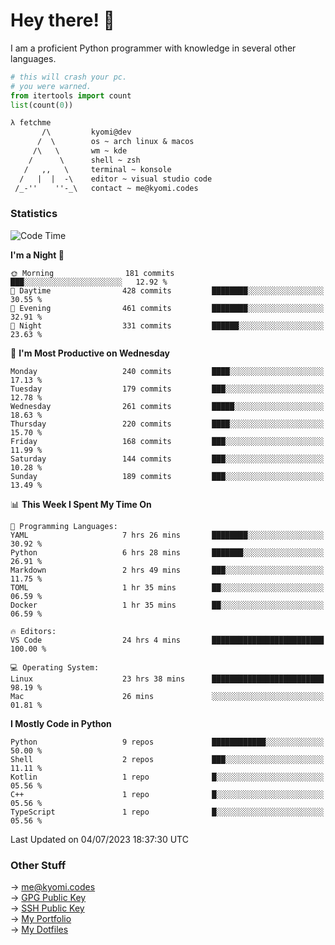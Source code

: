 # Hey there! 👋

I am a proficient Python programmer with knowledge in several other languages.

```py
# this will crash your pc.
# you were warned.
from itertools import count
list(count(0))
```

```txt
λ fetchme
       /\         kyomi@dev
      /  \        os ~ arch linux & macos
     /\   \       wm ~ kde
    /      \      shell ~ zsh
   /   ,,   \     terminal ~ konsole
  /   |  |  -\    editor ~ visual studio code
 /_-''    ''-_\   contact ~ me@kyomi.codes
```

### Statistics
<!--START_SECTION:waka-->
![Code Time](http://img.shields.io/badge/Code%20Time-212%20hrs%2058%20mins-blue)

**I'm a Night 🦉** 

```text
🌞 Morning                181 commits         ███░░░░░░░░░░░░░░░░░░░░░░   12.92 % 
🌆 Daytime                428 commits         ████████░░░░░░░░░░░░░░░░░   30.55 % 
🌃 Evening                461 commits         ████████░░░░░░░░░░░░░░░░░   32.91 % 
🌙 Night                  331 commits         ██████░░░░░░░░░░░░░░░░░░░   23.63 % 
```
📅 **I'm Most Productive on Wednesday** 

```text
Monday                   240 commits         ████░░░░░░░░░░░░░░░░░░░░░   17.13 % 
Tuesday                  179 commits         ███░░░░░░░░░░░░░░░░░░░░░░   12.78 % 
Wednesday                261 commits         █████░░░░░░░░░░░░░░░░░░░░   18.63 % 
Thursday                 220 commits         ████░░░░░░░░░░░░░░░░░░░░░   15.70 % 
Friday                   168 commits         ███░░░░░░░░░░░░░░░░░░░░░░   11.99 % 
Saturday                 144 commits         ███░░░░░░░░░░░░░░░░░░░░░░   10.28 % 
Sunday                   189 commits         ███░░░░░░░░░░░░░░░░░░░░░░   13.49 % 
```


📊 **This Week I Spent My Time On** 

```text
💬 Programming Languages: 
YAML                     7 hrs 26 mins       ████████░░░░░░░░░░░░░░░░░   30.92 % 
Python                   6 hrs 28 mins       ███████░░░░░░░░░░░░░░░░░░   26.91 % 
Markdown                 2 hrs 49 mins       ███░░░░░░░░░░░░░░░░░░░░░░   11.75 % 
TOML                     1 hr 35 mins        ██░░░░░░░░░░░░░░░░░░░░░░░   06.59 % 
Docker                   1 hr 35 mins        ██░░░░░░░░░░░░░░░░░░░░░░░   06.59 % 

🔥 Editors: 
VS Code                  24 hrs 4 mins       █████████████████████████   100.00 % 

💻 Operating System: 
Linux                    23 hrs 38 mins      █████████████████████████   98.19 % 
Mac                      26 mins             ░░░░░░░░░░░░░░░░░░░░░░░░░   01.81 % 
```

**I Mostly Code in Python** 

```text
Python                   9 repos             ████████████░░░░░░░░░░░░░   50.00 % 
Shell                    2 repos             ███░░░░░░░░░░░░░░░░░░░░░░   11.11 % 
Kotlin                   1 repo              █░░░░░░░░░░░░░░░░░░░░░░░░   05.56 % 
C++                      1 repo              █░░░░░░░░░░░░░░░░░░░░░░░░   05.56 % 
TypeScript               1 repo              █░░░░░░░░░░░░░░░░░░░░░░░░   05.56 % 
```




 Last Updated on 04/07/2023 18:37:30 UTC
<!--END_SECTION:waka-->

### Other Stuff

→ [me@kyomi.codes](mailto:me@kyomi.codes)\
→ [GPG Public Key](https://github.com/bitterteriyaki.gpg)\
→ [SSH Public Key](https://github.com/bitterteriyaki.keys)\
→ [My Portfolio](https://kyomi.codes)\
→ [My Dotfiles](https://github.com/bitterteriyaki/dotfiles)
